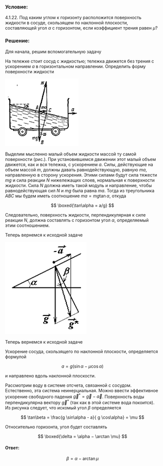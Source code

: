 ###  Условие:

$4.1.22.$ Под каким углом к горизонту расположится поверхность жидкости в сосуде, скользящем по наклонной плоскости, составляющей угол $\alpha$ с горизонтом, если коэффициент трения равен $\mu$?

###  Решение:

Для начала, решим вспомогательную задачу

На тележке стоит сосуд с жидкостью; тележка движется без трения с ускорением $a$ в горизонтальном направлении. Определить форму поверхности жидкости

![|239x220, 34%](../../img/4.1.22/draw.png)

Выделим мысленно малый объем жидкости массой ту самой поверхности (рис.). При установившемся движении этот малый объем движется, как и вся тележка, с ускорением $a$. Силы, действующие на объем массой $m$, должны давать равнодействующую, равную $ma$, направленную в сторону ускорения. Этими силами будут сила тяжести $mg$ и сила реакции $N$ нижележащих слоев, нормальная к поверхности жидкости. Сила $N$ должна иметь такой модуль и направление, чтобы равнодействующая сил $N$ и $mg$ была равна $ma$. Тогда из треугольника $ABC$ мы будем иметь соотношение $ma = mg \tan\alpha$, откуда

$$
\boxed{\tan\alpha = a/g}
$$

Следовательно, поверхность жидкости, перпендикулярная к силе реакции $N$, должна составлять с горизонтом угол $\alpha$, определяемый этим соотношением.

Теперь вернемся к исходной задаче

![|265x300, 34%](../../img/4.1.22/draw1.png)

Теперь вернемся к исходной задаче

Ускорение сосуда, скользящего по наклонной плоскости, определяется формулой

$$
a = g ( \sin\alpha - \mu\cos\alpha )
$$

и направлено вдоль наклонной плоскости.

Рассмотрим воду в системе отсчета, связанной с сосудом. Естественно, эта система неинерциальная. Можно ввести эффективное ускорение свободного падения $\vec{g}^{*} = \vec{g} - \vec{a}$. Поверхность воды перпендикулярна вектору $\vec{g}^{*}$ (так как в этой системе вода покоится). Из рисунка следует, что искомый угол $\beta$ определяется

$$
\tan\beta = \frac{g \sin\alpha - a}{ g \cos\alpha} = \mu
$$

Относительно горизонта, угол будет составлять

$$
\boxed{\delta = \alpha − \arctan \mu}
$$

#### Ответ:

$$
\beta = \alpha − \arctan \mu
$$